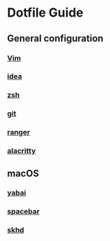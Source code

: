 # Dotfile Guide 

## General configuration

### [Vim](./nvim/README.md)

### [idea](./idea/README.md)

### [zsh]()

### [git]()

### [ranger]()

### [alacritty]()

## macOS

### [yabai]()

### [spacebar]()

### [skhd]()

